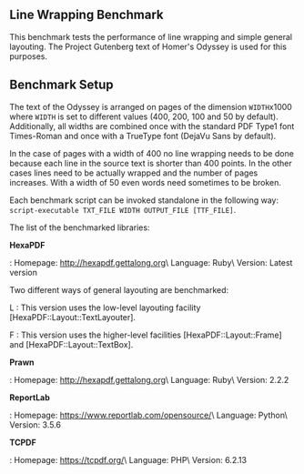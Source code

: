 ## Line Wrapping Benchmark

This benchmark tests the performance of line wrapping and simple general layouting. The Project
Gutenberg text of Homer's Odyssey is used for this purposes.


## Benchmark Setup

The text of the Odyssey is arranged on pages of the dimension `WIDTH`x1000 where `WIDTH` is set to
different values (400, 200, 100 and 50 by default). Additionally, all widths are combined once with
the standard PDF Type1 font Times-Roman and once with a TrueType font (DejaVu Sans by default).

In the case of pages with a width of 400 no line wrapping needs to be done because each line in the
source text is shorter than 400 points. In the other cases lines need to be actually wrapped and the
number of pages increases. With a width of 50 even words need sometimes to be broken.

Each benchmark script can be invoked standalone in the following way: `script-executable TXT_FILE
WIDTH OUTPUT_FILE [TTF_FILE]`.

The list of the benchmarked libraries:

**HexaPDF**

: Homepage: <http://hexapdf.gettalong.org>\\
  Language: Ruby\\
  Version: Latest version

  Two different ways of general layouting are benchmarked:

  L
  : This version uses the low-level layouting facility [HexaPDF::Layout::TextLayouter].

  F
  : This version uses the higher-level facilities [HexaPDF::Layout::Frame] and
    [HexaPDF::Layout::TextBox].

**Prawn**

: Homepage: <http://hexapdf.gettalong.org>\\
  Language: Ruby\\
  Version: 2.2.2

**ReportLab**

: Homepage: <https://www.reportlab.com/opensource/>\\
  Language: Python\\
  Version: 3.5.6

**TCPDF**

: Homepage: <https://tcpdf.org/>\\
  Language: PHP\\
  Version: 6.2.13
